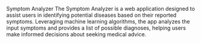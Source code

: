 Symptom Analyzer
The Symptom Analyzer is a web application designed to assist users in identifying potential diseases based on their reported symptoms. Leveraging machine learning algorithms, the app analyzes the input symptoms and provides
a list of possible diagnoses, helping users make informed decisions about seeking medical advice.
